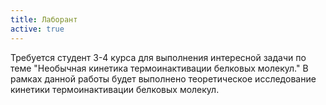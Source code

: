 ```yaml
---
title: Лаборант
active: true
---
```

Требуется студент 3-4 курса для выполнения интересной задачи по теме "Необычная кинетика термоинактивации белковых молекул." 
В рамках данной работы будет выполнено теоретическое исследование кинетики термоинактивации белковых молекул.
